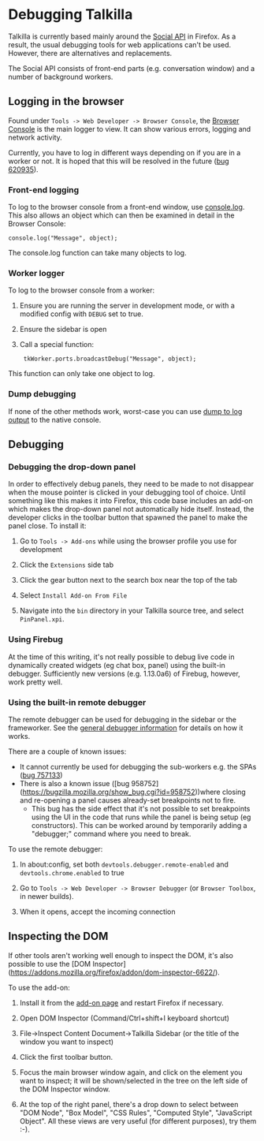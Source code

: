 # Debugging Talkilla

Talkilla is currently based mainly around the [Social API](https://developer.mozilla.org/docs/Social_API) in Firefox. As a result, the usual debugging tools for web applications can't be used. However, there are alternatives and replacements.

The Social API consists of front-end parts (e.g. conversation window) and a number of background workers.

## Logging in the browser

Found under `Tools -> Web Developer -> Browser Console`, the [Browser Console](https://developer.mozilla.org/docs/Tools/Browser_Console) is the main logger to view. It can show various errors, logging and network activity.

Currently, you have to log in different ways depending on if you are in a worker or not. It is hoped that this will be resolved in the future ([bug 620935](https://bugzilla.mozilla.org/show_bug.cgi?id=620935)).

### Front-end logging

To log to the browser console from a front-end window, use [console.log](https://developer.mozilla.org/docs/Web/API/console.log). This also allows an object which can then be examined in detail in the Browser Console:

    console.log("Message", object);

The console.log function can take many objects to log.

### Worker logger

To log to the browser console from a worker:

1. Ensure you are running the server in development mode, or with a modified config with `DEBUG` set to true.

2. Ensure the sidebar is open

3. Call a special function:

        tkWorker.ports.broadcastDebug("Message", object);

This function can only take one object to log.

### Dump debugging

If none of the other methods work, worst-case you can use [dump to log output](https://developer.mozilla.org/docs/Debugging_JavaScript#dump.28.29) to the native console.

## Debugging

### Debugging the drop-down panel

In order to effectively debug panels, they need to be made to not disappear
when the mouse pointer is clicked in your debugging tool of choice.  Until
something like this makes it into Firefox, this code base includes an add-on
which makes the drop-down panel not automatically hide itself.  Instead, the
developer clicks in the toolbar button that spawned the panel to make the panel
close.  To install it:

1. Go to `Tools -> Add-ons` while using the browser profile you use for
development

2. Click the `Extensions` side tab

3. Click the gear button next to the search box near the top of the tab

4. Select `Install Add-on From File`

5. Navigate into the `bin` directory in your Talkilla source tree,
and select `PinPanel.xpi`.

### Using Firebug

At the time of this writing, it's not really possible to debug live code in
dynamically created widgets (eg chat box, panel) using the built-in debugger.
Sufficiently new versions (e.g. 1.13.0a6) of Firebug, however,
work pretty well.

### Using the built-in remote debugger

The remote debugger can be used for debugging in the sidebar or the frameworker. See the [general debugger information](https://developer.mozilla.org/docs/Tools/Debugger) for details on how it works.

There are a couple of known issues:

* It cannot currently be used for debugging the sub-workers e.g. the SPAs
  ([bug 757133](https://bugzilla.mozilla.org/show_bug.cgi?id=757133))
* There is also a known issue ([bug 958752] (https://bugzilla.mozilla.org/show_bug.cgi?id=958752))where closing and re-opening a panel causes already-set breakpoints not to fire.
  * This bug has the side effect that it's not possible to set breakpoints using the UI in the code that runs while the panel is being setup (eg constructors).  This can be worked around by temporarily adding a "debugger;" command where you need to break.

To use the remote debugger:

1. In about:config, set both `devtools.debugger.remote-enabled` and `devtools.chrome.enabled` to true

2. Go to `Tools -> Web Developer -> Browser Debugger` (or `Browser Toolbox`,
in newer builds).

3. When it opens, accept the incoming connection

## Inspecting the DOM

If other tools aren't working well enough to inspect the DOM, it's also
possible to use the [DOM Inspector]
(https://addons.mozilla.org/firefox/addon/dom-inspector-6622/).

To use the add-on:

1. Install it from the [add-on page](https://addons.mozilla.org/firefox/addon/dom-inspector-6622/) and restart Firefox if necessary.

2. Open DOM Inspector (Command/Ctrl+shift+I keyboard shortcut)

3. File->Inspect Content Document->Talkilla Sidebar (or the title of the window you want to inspect)

4. Click the first toolbar button.

5. Focus the main browser window again, and click on the element you want to inspect; it will be shown/selected in the tree on the left side of the DOM Inspector window.

6. At the top of the right panel, there's a drop down to select between "DOM Node", "Box Model", "CSS Rules", "Computed Style", "JavaScript Object". All these views are very useful (for different purposes), try them :-).
